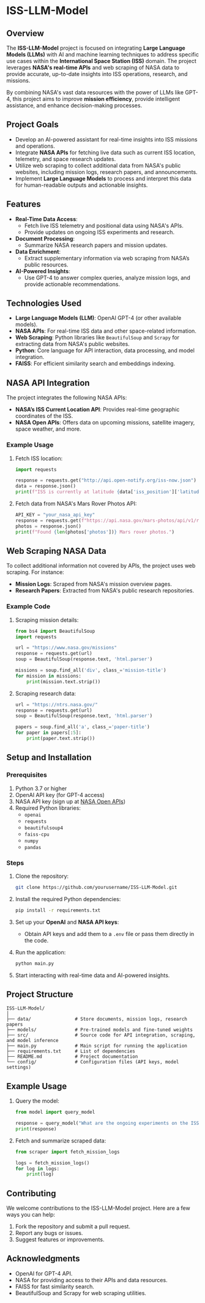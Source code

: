 
# ISS-LLM-Model

## Overview

The **ISS-LLM-Model** project is focused on integrating **Large Language Models (LLMs)** with AI and machine learning techniques to address specific use cases within the **International Space Station (ISS)** domain. The project leverages **NASA's real-time APIs** and web scraping of NASA data to provide accurate, up-to-date insights into ISS operations, research, and missions. 

By combining NASA's vast data resources with the power of LLMs like GPT-4, this project aims to improve **mission efficiency**, provide intelligent assistance, and enhance decision-making processes.

## Project Goals

- Develop an AI-powered assistant for real-time insights into ISS missions and operations.
- Integrate **NASA APIs** for fetching live data such as current ISS location, telemetry, and space research updates.
- Utilize web scraping to collect additional data from NASA's public websites, including mission logs, research papers, and announcements.
- Implement **Large Language Models** to process and interpret this data for human-readable outputs and actionable insights.

## Features

- **Real-Time Data Access**:
  - Fetch live ISS telemetry and positional data using NASA's APIs.
  - Provide updates on ongoing ISS experiments and research.
- **Document Processing**:
  - Summarize NASA research papers and mission updates.
- **Data Enrichment**:
  - Extract supplementary information via web scraping from NASA’s public resources.
- **AI-Powered Insights**:
  - Use GPT-4 to answer complex queries, analyze mission logs, and provide actionable recommendations.

## Technologies Used

- **Large Language Models (LLM)**: OpenAI GPT-4 (or other available models).
- **NASA APIs**: For real-time ISS data and other space-related information.
- **Web Scraping**: Python libraries like `BeautifulSoup` and `Scrapy` for extracting data from NASA's public websites.
- **Python**: Core language for API interaction, data processing, and model integration.
- **FAISS**: For efficient similarity search and embeddings indexing.

## NASA API Integration

The project integrates the following NASA APIs:
- **NASA’s ISS Current Location API**: Provides real-time geographic coordinates of the ISS.
- **NASA Open APIs**: Offers data on upcoming missions, satellite imagery, space weather, and more.

### Example Usage

1. Fetch ISS location:
   ```python
   import requests

   response = requests.get("http://api.open-notify.org/iss-now.json")
   data = response.json()
   print(f"ISS is currently at latitude {data['iss_position']['latitude']} and longitude {data['iss_position']['longitude']}.")
   ```

2. Fetch data from NASA's Mars Rover Photos API:
   ```python
   API_KEY = "your_nasa_api_key"
   response = requests.get(f"https://api.nasa.gov/mars-photos/api/v1/rovers/curiosity/photos?sol=1000&api_key={API_KEY}")
   photos = response.json()
   print(f"Found {len(photos['photos'])} Mars rover photos.")
   ```

## Web Scraping NASA Data

To collect additional information not covered by APIs, the project uses web scraping. For instance:
- **Mission Logs**: Scraped from NASA's mission overview pages.
- **Research Papers**: Extracted from NASA's public research repositories.

### Example Code

1. Scraping mission details:
   ```python
   from bs4 import BeautifulSoup
   import requests

   url = "https://www.nasa.gov/missions"
   response = requests.get(url)
   soup = BeautifulSoup(response.text, 'html.parser')

   missions = soup.find_all('div', class_='mission-title')
   for mission in missions:
       print(mission.text.strip())
   ```

2. Scraping research data:
   ```python
   url = "https://ntrs.nasa.gov/"
   response = requests.get(url)
   soup = BeautifulSoup(response.text, 'html.parser')

   papers = soup.find_all('a', class_='paper-title')
   for paper in papers[:5]:
       print(paper.text.strip())
   ```

## Setup and Installation

### Prerequisites

1. Python 3.7 or higher
2. OpenAI API key (for GPT-4 access)
3. NASA API key (sign up at [NASA Open APIs](https://api.nasa.gov/))
4. Required Python libraries:
   - `openai`
   - `requests`
   - `beautifulsoup4`
   - `faiss-cpu`
   - `numpy`
   - `pandas`

### Steps

1. Clone the repository:
   ```bash
   git clone https://github.com/yourusername/ISS-LLM-Model.git
   ```

2. Install the required Python dependencies:
   ```bash
   pip install -r requirements.txt
   ```

3. Set up your **OpenAI** and **NASA API keys**:
   - Obtain API keys and add them to a `.env` file or pass them directly in the code.

4. Run the application:
   ```bash
   python main.py
   ```

5. Start interacting with real-time data and AI-powered insights.

## Project Structure

```
ISS-LLM-Model/
│
├── data/                # Store documents, mission logs, research papers
├── models/              # Pre-trained models and fine-tuned weights
├── src/                 # Source code for API integration, scraping, and model inference
├── main.py              # Main script for running the application
├── requirements.txt     # List of dependencies
├── README.md            # Project documentation
└── config/              # Configuration files (API keys, model settings)
```

## Example Usage

1. Query the model:
   ```python
   from model import query_model

   response = query_model("What are the ongoing experiments on the ISS?")
   print(response)
   ```

2. Fetch and summarize scraped data:
   ```python
   from scraper import fetch_mission_logs

   logs = fetch_mission_logs()
   for log in logs:
       print(log)
   ```

## Contributing

We welcome contributions to the ISS-LLM-Model project. Here are a few ways you can help:

1. Fork the repository and submit a pull request.
2. Report any bugs or issues.
3. Suggest features or improvements.

## Acknowledgments

- OpenAI for GPT-4 API.
- NASA for providing access to their APIs and data resources.
- FAISS for fast similarity search.
- BeautifulSoup and Scrapy for web scraping utilities.
